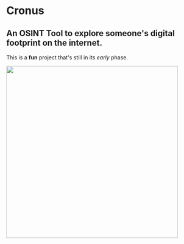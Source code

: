 # Cronus

## An OSINT Tool to explore someone's digital footprint on the internet.

This is a **fun** project that's still in its _early_ phase.

<img src="https://user-images.githubusercontent.com/17888328/166553843-136f1e0e-8d05-4eba-afc9-f1d05445f8c0.png" width="450" height="450"/>

